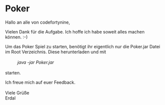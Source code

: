 # Poker

Hallo an alle von codefortynine,

Vielen Dank für die Aufgabe. 
Ich hoffe ich habe soweit alles machen können. :-) 

Um das Poker Spiel zu starten, benötigt ihr eigentlich nur die Poker.jar Datei im Root Verzeichnis. Diese herunterladen und mit <br><br>
&nbsp;&nbsp;&nbsp;&nbsp;&nbsp;&nbsp;&nbsp;&nbsp;&nbsp;&nbsp;<i>java -jar Poker.jar</i><br><br>
starten.

Ich freue mich auf euer Feedback.
<br><br>
Viele Grüße<br>
Erdal
